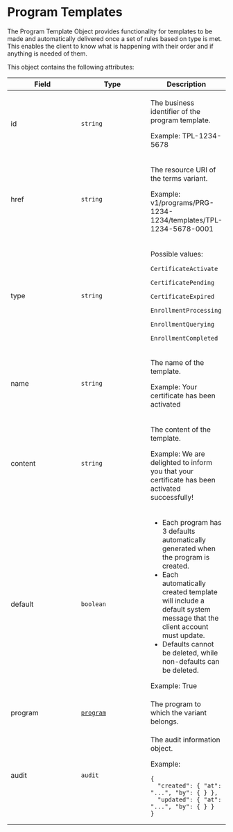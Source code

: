 # Program Templates

The Program Template Object provides functionality for templates to be made and automatically delivered once a set of rules based on type is met. This enables the client to know what is happening with their order and if anything is needed of them.&#x20;

This object contains the following attributes:

<table><thead><tr><th width="152">Field</th><th width="150">Type</th><th>Description</th></tr></thead><tbody><tr><td>id</td><td><code>string</code></td><td><p>The business identifier of the program template. </p><p>Example: TPL-1234-5678</p></td></tr><tr><td>href</td><td><code>string</code></td><td><p>The resource URI of the terms variant. </p><p>Example: v1/programs/PRG-1234-1234/templates/TPL-1234-5678-0001</p></td></tr><tr><td>type</td><td><code>string</code></td><td><p>Possible values: </p><p><code>CertificateActivate</code></p><p><code>CertificatePending</code></p><p><code>CertificateExpired</code></p><p><code>EnrollmentProcessing</code></p><p><code>EnrollmentQuerying</code></p><p><code>EnrollmentCompleted</code></p></td></tr><tr><td>name</td><td><code>string</code></td><td><p>The name of the template. </p><p>Example: Your certificate has been activated</p></td></tr><tr><td>content</td><td><code>string</code></td><td><p>The content of the template. </p><p>Example: We are delighted to inform you that your certificate has been activated successfully!</p></td></tr><tr><td>default</td><td><code>boolean</code></td><td><ul><li>Each program has 3 defaults automatically generated when the program is created. </li><li>Each automatically created template will include a default system message that the client account must update.</li><li>Defaults cannot be deleted, while non-defaults can be deleted.</li></ul><p>Example: True</p></td></tr><tr><td>program</td><td><a href="../"><code>program</code></a></td><td>The program to which the variant belongs.</td></tr><tr><td>audit</td><td><code>audit</code></td><td><p>The audit information object. </p><p>Example:</p><pre class="language-json" data-overflow="wrap"><code class="lang-json">{
  "created": { "at": "...", "by": { } },
  "updated": { "at": "...", "by": { } }
}
</code></pre></td></tr></tbody></table>
